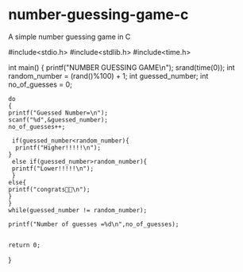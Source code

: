 # number-guessing-game-c
A simple number guessing game in C


#include<stdio.h>
#include<stdlib.h>
#include<time.h>

int main()
{
    printf("NUMBER GUESSING GAME\n");
    srand(time(0));
    int random_number = (rand()%100) + 1;
    int guessed_number;
    int no_of_guesses = 0;
    
    do
    {
    printf("Guessed Number=\n");
    scanf("%d",&guessed_number);
    no_of_guesses++;
    
     if(guessed_number<random_number){
      printf("Higher!!!!!\n");
    }
     else if(guessed_number>random_number){
     printf("Lower!!!!!\n");
     }
    else{
    printf("congrats🎉🎉\n");
    }
    }
    while(guessed_number != random_number);
    
    printf("Number of guesses =%d\n",no_of_guesses);
    
    
    return 0;
}


